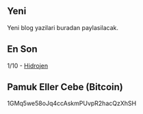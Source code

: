 ## Yeni

Yeni blog yazilari buradan paylasilacak.

## En Son

1/10 - [Hidrojen](/2018/10/hidrojen.md)

## Pamuk Eller Cebe (Bitcoin)

1GMq5we58oJq4ccAskmPUvpR2hacQzXhSH


